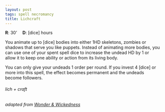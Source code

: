 ```yaml
---
layout: post
tags: spell necromancy
title: Lichcraft
---
```

**R**: 30’ 		**D**: [dice] hours

You animate up to [dice] bodies into either 1HD skeletons, zombies or shadows that serve you like puppets. Instead of animating more bodies, you can use one of your spent spell dice to increase the undead HD by 1 or allow it to keep one ability or action from its living body.

You can only give your undeads 1 order per round. If you invest 4 [dice] or more into this spell, the effect becomes permanent and the undeads become followers.

###### lich + craft
###### adapted from [Wonder & Wickedness](https://www.drivethrurpg.com/product/145647/Wonder--Wickedness)
